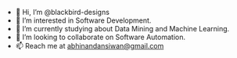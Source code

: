 - 👋 Hi, I’m @blackbird-designs
- 👀 I’m interested in Software Development.
- 🌱 I’m currently studying about Data Mining and Machine Learning.
- 💞️ I’m looking to collaborate on Software Automation.
- 📫 Reach me at abhinandansiwan@gmail.com

<!---
blackbird-designs/blackbird-designs is a ✨ special ✨ repository because its `README.md` (this file) appears on your GitHub profile.
You can click the Preview link to take a look at your changes.
--->
